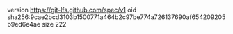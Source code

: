 version https://git-lfs.github.com/spec/v1
oid sha256:9cae2bcd3103b1500771a464b2c97be774a726137690af654209205b9ed6e4ae
size 222
